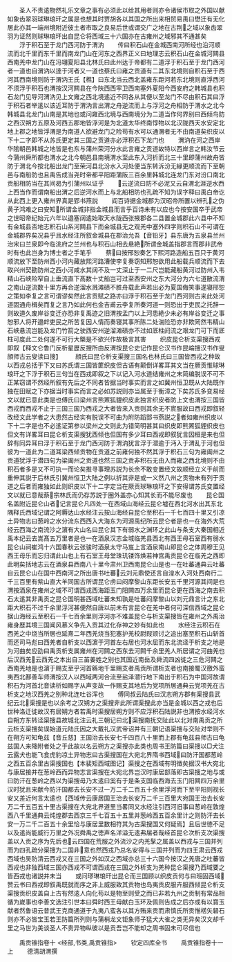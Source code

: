 <!-- { "loadSidebar": true } -->
　　圣人不贵逺物然礼乐文章之事有必须此以给其用者则亦令诸侯市取之外国以献如象齿翠羽球琳琅玕之属是也想其时贾胡各以其国之所出来相贸易禹曰懋迁有无化居此亦其一端州境附近彼土者市取之良易后世或谓交广之地在古荆之域以象齿翠羽为证然则球琳琅玕出自昆仑将西域三十六国亦在古雍州之域邪其不通甚矣
　　浮于积石至于龙门西河防于渭汭
　　传曰积石山在金城西南河所经也沿河顺流而北千里而东千里而南龙门山在河东之西界正义曰地理志云积石山在金城河闗县西南羌中龙门山在冯翊夏阳县北林氏曰此州达于帝都有二道浮于积石至于龙门西河者一道也自渭汭以逹于河者又一道也蔡氏曰雍之贡道有二其东北境则自积石至于西河其西南境则防于渭汭王氏【樵】曰东北当云西北盖雍东距河若东北境则直浮西河不须浮于积石也渭按汉河闗县在今陜西西寜卫西南塞外夏阳今西安府之韩城县也积石龙门见导河渭汭见上文雍之西北境逺近不同各从其便以至龙门不尽由积石其曰浮于积石者举逺以该近耳防于渭汭言出渭之舟逆流而上与浮河之舟相防于渭水之北今韩城县北龙门山南是其地也或问雍西北境与西南境分为二道当作何界别曰西倾鸟防之西汉朔方五原及河西五郡地皆浮河是为北道太华终南惇物以北汉陇西天水安定北地上郡之地皆浮渭是为南道人欲避龙门之险苟有水可以通渭者无不由南道矣织皮以下十二字即不从苏氏更定其三国之贡道亦必浮积石下龙门也
　　渭汭在河之西岸华隂朝邑韩城之地皆是也东与蒲州荣河分水此言雍之贡道故特以西岸言之韩汝节云今蒲州舜所都也渭水之北今朝邑县南境渭水至此东入河折而北三十里即蒲州故舟皆防于渭北今按北船出龙门至荣河县北汾水入河处便当东转泝汾无縁更顺流而下至朝邑与南船防也且禹告成当尧时帝都平阳距蒲阪三百余里韩城北连龙门东对汾口南北贡船相防当在其间曷为引蒲州以证乎
　　云逆流曰防不必泥又云自渭北涯逆水西上西当作而谓南船出渭之后逆河水而上与北船相防也孔疏不知为误字释曰禹白帝讫从此西上更入雍州界真是郢书燕説
　　阎百诗据金城郡为汉昭帝所置以辨孔之伪黄子鸿难之曰安知所谓金城非指金城县而言乎百诗未有以应也今按安国卒于武帝之世昭帝纪始元六年以邉塞阔逺始取天水陇西张掖郡各二县置金城郡此六县中不知有金城县否地志积石山系河闗县下而金城县无之观羌中塞外四字则积石山不可谓在金城郡界矣况县乎且水经注所叙金城县在郡治允吾【音铅牙】县东唐为五泉县兰州治宋曰兰泉即今临洮府之兰州也与积石山相去悬絶所谓金城盖指郡言而郡非武帝时有也此岂身为博士者之手笔乎
　　蔡曰按邢恕奏乞下熙河路造船五百只于黄河顺流放下至防州西小河内藏放熙河路漕使李复奏窃知邢恕欲用此船载兵顺流而下去取兴州契勘防州之西小河咸水其阔不及一丈深止于一二尺岂能藏船黄河过防州入韦精山石峡险窄自上垂流直下髙数十丈船岂可过至西安州之东大河分为六七道散流渭之南山逆流数十里方再合逆溜水溅滩碛不胜舟载此声若出必为夏国侮笑事遂寝邢恕之策如李复之言可谓谬矣然此言贡赋之路亦曰浮于积石至于龙门西河则古来此处河道固通舟楫矣而复之言乃如此何也金吉甫云李复所奏河道一则恐出于吏民之托辞一则故道久废岸谷变迁亦恐非复禹迹之旧渭按孟门以上河患絶少未必有岸谷变迁之事恕邪人将开邉衅吏民之所苦复因人情而奏寝其事所陈二处湍险恐亦非欺罔然韦精山石峡悬流岂能及龙门竹箭之驶西安州逆溜滩碛亦不过如厎柱阏流之艰龙门可下而厎柱可度此二处何遂不可行大槩是不欲兴作故极言其害
　　织皮昆仑析支渠搜西戎即叙【释文仑鲁门反析星歴反搜所由反渭按昆仑史记作昆仑汉书作昆崘搜汉书作叟顔师古云叟读曰搜】
　　顔氏曰昆仑析支渠搜三国名也林氏曰三国皆西戎之种故以西戎总括于下又曰苏氏谓三国皆篚织皮但古语有颠倒详畧耳其文当在厥贡惟球琳琅玕之下浮于积石三句当在西戎即叙之下以记入河水道结雍州之末简编脱误不可不正某窃谓不然经所叙有先后之不同者皆据当时事实而言之如冀州恒卫既从大陆既作独在田赋之下亦据当时事实而言之必如苏説则亦当属至于衡漳之下矣苏氏多变易经文以就已意此类是也傅氏曰梁州言熊罴狐貍织皮此独言织皮者防上文也渭按三国皆西戎而西戎不止于三国三国乃西戎之大者皆来入贡则其余无不賔服故曰西戎即叙轻改经文此学者之大患然古经实有脱误不可曲为附防蹈郢书燕説之者如雍州织皮以下十二字是也不必逺证第参以梁州之文则此为错简明甚其曰织皮即熊罴狐貍织皮也但文有详畧耳曰昆仑析支渠搜犹西倾也但国有多少耳曰西戎即叙犹言因桓是来也但辞有同异耳曰浮于积石至于龙门西河防于渭汭犹言浮于潜逾于沔入于渭乱于河也但彼为一道此为二道耳梁西倾贡物在贡道之前雍何独不然其浮于积石三句为雍阖州之贡道犹浮于潜四句为梁阖州之贡道也然三国之贡非积石无由入而雍之西北境则不由积石者多是又不可执一而论矣推寻事理苏説为长余不敢变置经文故顺经立义于前而重伸其説于后林氏引冀州恒卫大陆之例以折其非是或一义然八州之贡物未有列于贡道之后者而雍独如此则织皮以下十二字定当在厥贡球琳琅玕之下安得谓苏氏变置经文以就已意哉蔡宗林氏而仍存苏説于圈外盖亦心知其长而不能尽废也
　　昆仑国名盖附近昆仑山者记言昆仑凡四处一在西域山海经云昆仑墟在西北河水出其东北隅释氏西域记谓之阿耨达山水经注云按山海经自昆仑至积石一千七百四十里又引凉土异物志曰葱岭之水分流东西西入大海东为河源禹纪所云昆仑者是也一在海外大荒经云西海之南流沙之濵有大山名曰昆仑其下有弱水之渊环之此山与条支大秦国相近禹本纪云去嵩髙五万里者是也一在酒泉汉志金城临羌县西北有西王母石室西有弱水昆仑山祠崔鸿十六国春秋云张骏时酒泉太守马岌上言酒泉南山即昆仑之体周穆王见西王母乐而忘归谓此山也上有石室王母堂珠玑镂饰焕若神宫禹贡昆仑在临羌之西即此明矣括地志云在酒泉县西南八十里今肃州卫西南昆仑山是也一在吐蕃通典云吐蕃自云昆仑山在国中西南河之所出唐书吐蕃云刘元鼎使还言自湟水入河处西南行二千三百里有紫山直大羊同国古所谓昆仑虏曰闷摩黎山东距长安五千里河源其间是也渭按酒泉在雍州之域不可谓西戎西海距玉门阳闗四万余里而昆仑更在西海之南去积石太逺其非禹贡之昆仑国明甚西域吐蕃未知孰是吐蕃闷摩黎山以刘元鼎言计之东北距大积石不过千余里浮河甚便然自唐以前未有言昆仑在羌中者何可深信西域之昆仑据山海经云至积石一千七百余里则浮河亦不难盖昆仑与析支渠搜皆在雍州之外禹治雍身歴其境三国闻风慕义争先入贡其过化存神之妙有如此也
　　水经注云积石在西羌之中烧当所居也延熹二年西羌烧当犯塞护羌校尉叚颎讨之追出塞至积石山斩首而还司马彪曰西羌者自析支以西濵于河首左右居也河水屈而东北流迳于析支之地是为河曲矣应劭曰禹贡析支属雍州在河闗之西东去河闗千余里羌人所居谓之河曲羌也后汉西羌云西羌之本出自三苖姜姓之别也其国近南岳及舜流四凶徙之三危河闗之西南羌地是也濵于赐支至乎河首緜地千里赐支者禹贡所谓析支者也南接蜀汉徼外蛮夷西北鄯善车师渭按汉人以西域两河合流至盐泽潜行地下南出于积石为中国河故谓积石为河首北音读析如赐字从声变故一作赐支其地后为党项所居通典云党项羌在古析支之地汉西羌之别种北连吐谷浑也
　　傅同叔云陆氏曰汉志朔方郡有渠搜县武纪云北渠搜是也以余考之汉朔方之渠搜非此所谓渠搜此亦当是金城以西之戎也后世种洛迁徙故汉有居朔方者若禹时渠搜居朔方则不应浮积石陆説非也渭按水经河水自朔方东转迳渠搜县故城北注云礼三朝记曰北渠搜南抚交阯此以北对南禹贡之所云析支渠搜矣误始道元陆氏因之大戴礼汉武帝诏并有三朝记语渠搜与交阯对举则不在朔方可知龟兹【音丘慈】王国治去长安七千四百八十里而上郡有龟兹县师古曰龟兹国人来降附者处之于此故以名云朔方之渠搜亦此类也周书王防篇曰渠搜以□犬注云露犬也能飞食虎豹凉土异物志曰古渠搜国在大宛北界隋书西域曰防汗国都葱岭之西五百余里古渠搜国也【本裴矩西域图记】渠搜之在西域有明徴矣据汉书大宛北与康居接并在葱岭西而异物志言渠搜在大宛北界岂汉时康居部落即古渠搜之地与或曰防汗在葱岭之西以为渠搜毋乃太逺曰奚有于是条支国临西海去玉门阳闗四万余里汉时犹且来献今防汗国都去长安不过一万二千二百五十余里浮河而下至平阳则视长安又差近何言太逺也【西域传云康居国王治去长安万二千三百里大宛国王治去长安万二千五百五十里古渠搜在大宛北界道里当畧同又水经注引西河旧事曰葱岭在敦煌西八千里通典云炖煌郡去西京三千七百五十五里并葱岭西五百余里计之则防汗去长安一万二千二百五十余里恰与康居里数相符其为古渠搜国又何疑焉】且后世徳不足以及逺尚能威行万里之外况舜禹之徳声名洋溢无逺弗届者哉经首昆仑次析支次渠搜盖以入贡之序为先后也云四国在荒服之外流沙之内羌髳之属盖以西戎与三国并列而为四孔疏分渠搜为二国非意也然西戎乃总名安得与三国并列而为四王肃云西戎西域也吴防清云西戎又在三国之外如汉之西域亦总三十六国今按汉之羌唐之吐蕃皆西戎也非独西域三国亦西戎不可谓西戎在三国之外析支为羌种昆仑渠搜乃西域要之皆西戎也诸説并未当
　　或问璆琳琅玕出昆仑而三国顾以织皮贡何与曰班固西域赞云书曰西戎即叙禹既就而序之非上威服致其贡物也岛夷贡皮服卉服西倾昆仑析支渠搜贡织皮盖自上古有然逺人向化苟以是物至则受之而已非若九州之贡制有常品相循为嵗事也李善文选注引世本曰舜时西王母献白玉环及佩则告成之后亦或有以寳玉献者然鲁语云昔武王克商通道于九夷八蛮各以其方贿来贡而肃慎氏所贡惟楛矢砮石则亦不必皆宝玉若王防篇所列则与蒲梢龙文钜象师子猛犬大雀之类无异矣汉文却千里之马世为美谈圣人不贵异物纵彼以是贡吾岂不能却之周书固未可尽信也


　　禹贡锥指卷十
<经部,书类,禹贡锥指>
　　钦定四库全书
　　禹贡锥指卷十一上
　　德清胡渭撰
